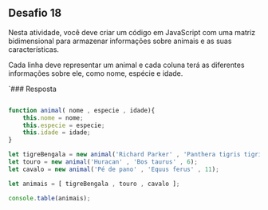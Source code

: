 ## Desafio 18

Nesta atividade, você deve criar um código em JavaScript com uma matriz bidimensional para armazenar informações sobre animais e as suas características.

Cada linha deve representar um animal e cada coluna terá as diferentes informações sobre ele, como nome, espécie e idade.


`### Resposta

````js

function animal( nome , especie , idade){
    this.nome = nome;
    this.especie = especie;
    this.idade = idade;
}

let tigreBengala = new animal('Richard Parker' , 'Panthera tigris tigris' , 9);
let touro = new animal('Huracan' , 'Bos taurus' , 6);
let cavalo = new animal('Pé de pano' , 'Equus ferus' , 11);

let animais = [ tigreBengala , touro , cavalo ];

console.table(animais);

````
